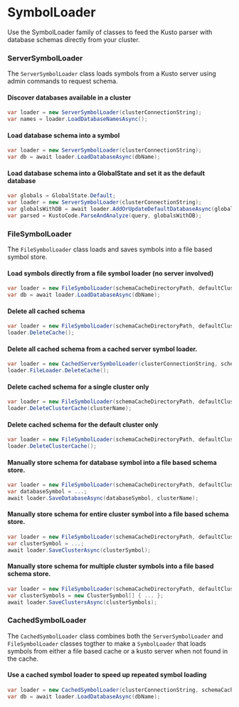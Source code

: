 # SymbolLoader
Use the SymbolLoader family of classes to feed the Kusto parser with database schemas directly from your cluster.

### ServerSymbolLoader
The `ServerSymbolLoader` class loads symbols from a Kusto server using admin commands to request schema.

#### Discover databases available in a cluster
```csharp
var loader = new ServerSymbolLoader(clusterConnectionString);
var names = loader.LoadDatabaseNamesAsync();
```

#### Load database schema into a symbol
```csharp
var loader = new ServerSymbolLoader(clusterConnectionString);
var db = await loader.LoadDatabaseAsync(dbName);
```

#### Load database schema into a GlobalState and set it as the default database
```csharp
var globals = GlobalState.Default;
var loader = new ServerSymbolLoader(clusterConnectionString);
var globalsWithDB = await loader.AddOrUpdateDefaultDatabaseAsync(globals, dbName);
var parsed = KustoCode.ParseAndAnalyze(query, globalsWithDB);
```

### FileSymbolLoader
The `FileSymbolLoader` class loads and saves symbols into a file based symbol store.

#### Load symbols directly from a file symbol loader (no server involved)
```csharp
var loader = new FileSymbolLoader(schemaCacheDirectoryPath, defaultClusterName);
var db = await loader.LoadDatabaseAsync(dbName);
```

#### Delete all cached schema
```csharp
var loader = new FileSymbolLoader(schemaCacheDirectoryPath, defaultClusterName);
loader.DeleteCache();
```

#### Delete all cached schema from a cached server symbol loader.
```csharp
var loader = new CachedServerSymbolLoader(clusterConnectionString, schemaCacheDirectoryPath);
loader.FileLoader.DeleteCache();
```

#### Delete cached schema for a single cluster only
```csharp
var loader = new FileSymbolLoader(schemaCacheDirectoryPath, defaultClusterName);
loader.DeleteClusterCache(clusterName);
```

#### Delete cached schema for the default cluster only
```csharp
var loader = new FileSymbolLoader(schemaCacheDirectoryPath, defaultClusterName);
loader.DeleteClusterCache();
```

#### Manually store schema for database symbol into a file based schema store.
```csharp
var loader = new FileSymbolLoader(schemaCacheDirectoryPath, defaultClusterName);
var databaseSymbol = ...;
await loader.SaveDatabaseAsync(databaseSymbol, clusterName);
```

#### Manually store schema for entire cluster symbol into a file based schema store.
```csharp
var loader = new FileSymbolLoader(schemaCacheDirectoryPath, defaultClusterName);
var clusterSymbol = ...;
await loader.SaveClusterAsync(clusterSymbol);
```

#### Manually store schema for multiple cluster symbols into a file based schema store.
```csharp
var loader = new FileSymbolLoader(schemaCacheDirectoryPath, defaultClusterName);
var clusterSymbols = new ClusterSymbol[] { ... };
await loader.SaveClustersAsync(clusterSymbols);
```

### CachedSymbolLoader

The `CachedSymbolLoader` class combines both the `ServerSymbolLoader` and `FileSymbolLoader` classes togther
to make a `SymbolLoader` that loads symbols from either a file based cache or a kusto server when not found in the cache.

#### Use a cached symbol loader to speed up repeated symbol loading
```csharp
var loader = new CachedSymbolLoader(clusterConnectionString, schemaCacheDirectoryPath);
var db = await loader.LoadDatabaseAsync(dbName);
```
